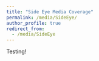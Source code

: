 ```yaml
---
title: "Side Eye Media Coverage"
permalink: /media/SideEye/
author_profile: true
redirect_from: 
  - /media/SideEye
---
```

Testing! 